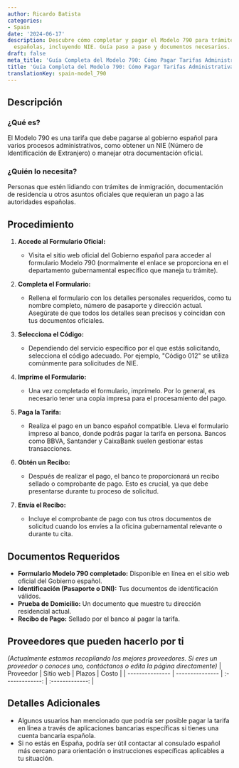 ```yaml
---
author: Ricardo Batista
categories:
- Spain
date: '2024-06-17'
description: Descubre cómo completar y pagar el Modelo 790 para trámites con autoridades
  españolas, incluyendo NIE. Guía paso a paso y documentos necesarios.
draft: false
meta_title: 'Guía Completa del Modelo 790: Cómo Pagar Tarifas Administrativas'
title: 'Guía Completa del Modelo 790: Cómo Pagar Tarifas Administrativas'
translationKey: spain-model_790
---
```



## Descripción
### ¿Qué es?
El Modelo 790 es una tarifa que debe pagarse al gobierno español para varios procesos administrativos, como obtener un NIE (Número de Identificación de Extranjero) o manejar otra documentación oficial.

### ¿Quién lo necesita?
Personas que estén lidiando con trámites de inmigración, documentación de residencia u otros asuntos oficiales que requieran un pago a las autoridades españolas.

## Procedimiento
1. **Accede al Formulario Oficial:**
   - Visita el sitio web oficial del Gobierno español para acceder al formulario Modelo 790 (normalmente el enlace se proporciona en el departamento gubernamental específico que maneja tu trámite).

2. **Completa el Formulario:**
   - Rellena el formulario con los detalles personales requeridos, como tu nombre completo, número de pasaporte y dirección actual. Asegúrate de que todos los detalles sean precisos y coincidan con tus documentos oficiales.

3. **Selecciona el Código:**
   - Dependiendo del servicio específico por el que estás solicitando, selecciona el código adecuado. Por ejemplo, "Código 012" se utiliza comúnmente para solicitudes de NIE.

4. **Imprime el Formulario:**
   - Una vez completado el formulario, imprímelo. Por lo general, es necesario tener una copia impresa para el procesamiento del pago.

5. **Paga la Tarifa:**
   - Realiza el pago en un banco español compatible. Lleva el formulario impreso al banco, donde podrás pagar la tarifa en persona. Bancos como BBVA, Santander y CaixaBank suelen gestionar estas transacciones.

6. **Obtén un Recibo:**
   - Después de realizar el pago, el banco te proporcionará un recibo sellado o comprobante de pago. Esto es crucial, ya que debe presentarse durante tu proceso de solicitud.

7. **Envía el Recibo:**
   - Incluye el comprobante de pago con tus otros documentos de solicitud cuando los envíes a la oficina gubernamental relevante o durante tu cita.

## Documentos Requeridos
- **Formulario Modelo 790 completado:** Disponible en línea en el sitio web oficial del Gobierno español.
- **Identificación (Pasaporte o DNI):** Tus documentos de identificación válidos.
- **Prueba de Domicilio:** Un documento que muestre tu dirección residencial actual.
- **Recibo de Pago:** Sellado por el banco al pagar la tarifa.

## Proveedores que pueden hacerlo por ti
_(Actualmente estamos recopilando los mejores proveedores. Si eres un proveedor o conoces uno, contáctanos o edita la página directamente)_
| Proveedor        |     Sitio web      |     Plazos    |       Costo      |
| --------------- | --------------- |  :-------------: | :-------------: |

## Detalles Adicionales
- Algunos usuarios han mencionado que podría ser posible pagar la tarifa en línea a través de aplicaciones bancarias específicas si tienes una cuenta bancaria española.
- Si no estás en España, podría ser útil contactar al consulado español más cercano para orientación o instrucciones específicas aplicables a tu situación.